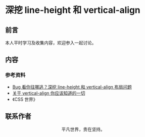 # 深挖 line-height 和 vertical-align

## 前言

本人平时学习及收集内容，欢迎参入一起讨论。

## 内容

### 参考资料

- [Bug 看你往哪逃？深挖 line-height 和 vertical-align 布局问题](https://mp.weixin.qq.com/s/1X_RsXNbVIG6jaT_JyiR8A)
- [关于 vertical-align 你应该知道的一切](https://mp.weixin.qq.com/s/vk6qCqTf3B4PSIKQGQoMEA)
- 《CSS 世界》

## 联系作者

<div align="center">
    <p>
        平凡世界，贵在坚持。
    </p>
    <img :src="$withBase('/about/contact.png')" />
</div>
